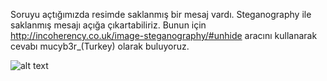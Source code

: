Soruyu açtığımızda resimde saklanmış bir mesaj vardı.
Steganography ile saklanmış mesajı açığa çıkartabiliriz. 
Bunun için http://incoherency.co.uk/image-steganography/#unhide aracını kullanarak cevabı mucyb3r_(Turkey) olarak buluyoruz.


![alt text](https://github.com/MuCyberLab/CTF/blob/master/Stegano/100.JPG?raw=true)
